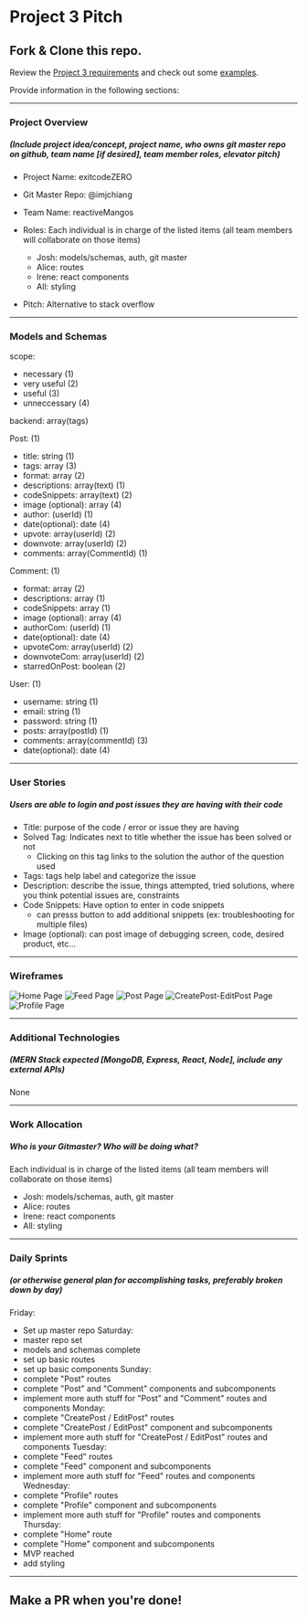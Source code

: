 # Project 3 Pitch

## Fork & Clone this repo.

Review the [Project 3 requirements](https://tmdarneille.gitbook.io/sei-ga-sea/11-projects/project-3#project-feedback-evaluation) and check out some [examples](https://tmdarneille.gitbook.io/sei-ga-sea/11-projects/past-projects/project3).

Provide information in the following sections:

----------------------------------------------------------
### Project Overview
##### (Include project idea/concept, project name, who owns git master repo on github, team name [if desired], team member roles, elevator pitch)

- Project Name: exitcodeZERO
- Git Master Repo: @imjchiang
- Team Name: reactiveMangos
- Roles: Each individual is in charge of the listed items (all team members will collaborate on those items)
    - Josh: models/schemas, auth, git master
    - Alice: routes
    - Irene: react components
    - All: styling

- Pitch: Alternative to stack overflow

----------------------------------------------------------
### Models and Schemas

scope:
- necessary (1)
- very useful (2)
- useful (3)
- unneccessary (4)

backend: array(tags)

Post:       (1)
- title: string       (1)
- tags: array       (3)
- format: array       (2)
- descriptions: array(text)       (1)
- codeSnippets: array(text)       (2)
- image (optional): array       (4)
- author: (userId)       (1)
- date(optional): date       (4)
- upvote: array(userId)       (2)
- downvote: array(userId)       (2)
- comments: array(CommentId)       (1)

Comment:       (1)
- format: array       (2)
- descriptions: array       (1)
- codeSnippets: array       (1)
- image (optional): array       (4)
- authorCom: (userId)       (1)
- date(optional): date       (4)
- upvoteCom: array(userId)       (2)
- downvoteCom: array(userId)       (2)
- starredOnPost: boolean       (2)

User:       (1)
- username: string       (1)
- email: string       (1)
- password: string       (1)
- posts: array(postId)       (1)
- comments: array(commentId)       (3)
- date(optional): date       (4)

----------------------------------------------------------
### User Stories

##### Users are able to login and post issues they are having with their code

- Title: purpose of the code / error or issue they are having 
- Solved Tag: Indicates next to title whether the issue has been solved or not 
    - Clicking on this tag links to the solution the author of the question used
- Tags: tags help label and categorize the issue
- Description: describe the issue, things attempted, tried solutions, where you think potential issues are, constraints
- Code Snippets: Have option to enter in code snippets
    - can presss button to add additional snippets (ex: troubleshooting for multiple files)
- Image (optional): can post image of debugging screen, code, desired product, etc...

----------------------------------------------------------
### Wireframes

![Home Page](Home.png)
![Feed Page](Feed.png)
![Post Page](Post.png)
![CreatePost-EditPost Page](CreatePost-EditPost.png)
![Profile Page](Profile.png)

----------------------------------------------------------
### Additional Technologies
##### (MERN Stack expected [MongoDB, Express, React, Node], include any external APIs)

None

----------------------------------------------------------
### Work Allocation
##### Who is your Gitmaster? Who will be doing what? 
Each individual is in charge of the listed items (all team members will collaborate on those items)
- Josh: models/schemas, auth, git master
- Alice: routes
- Irene: react components
- All: styling

----------------------------------------------------------
### Daily Sprints
##### (or otherwise general plan for accomplishing tasks, preferably broken down by day)

Friday: 
- Set up master repo
Saturday: 
- master repo set
- models and schemas complete
- set up basic routes
- set up basic components
Sunday:
- complete "Post" routes
- complete "Post" and "Comment" components and subcomponents
- implement more auth stuff for "Post" and "Comment" routes and components
Monday:
- complete "CreatePost / EditPost" routes
- complete "CreatePost / EditPost" component and subcomponents
- implement more auth stuff for "CreatePost / EditPost" routes and components
Tuesday:
- complete "Feed" routes
- complete "Feed" component and subcomponents
- implement more auth stuff for "Feed" routes and components
Wednesday:
- complete "Profile" routes
- complete "Profile" component and subcomponents
- implement more auth stuff for "Profile" routes and components
Thursday:
- complete "Home" route
- complete "Home" component and subcomponents
- MVP reached
- add styling

----------------------------------------------------------

## Make a PR when you're done!
